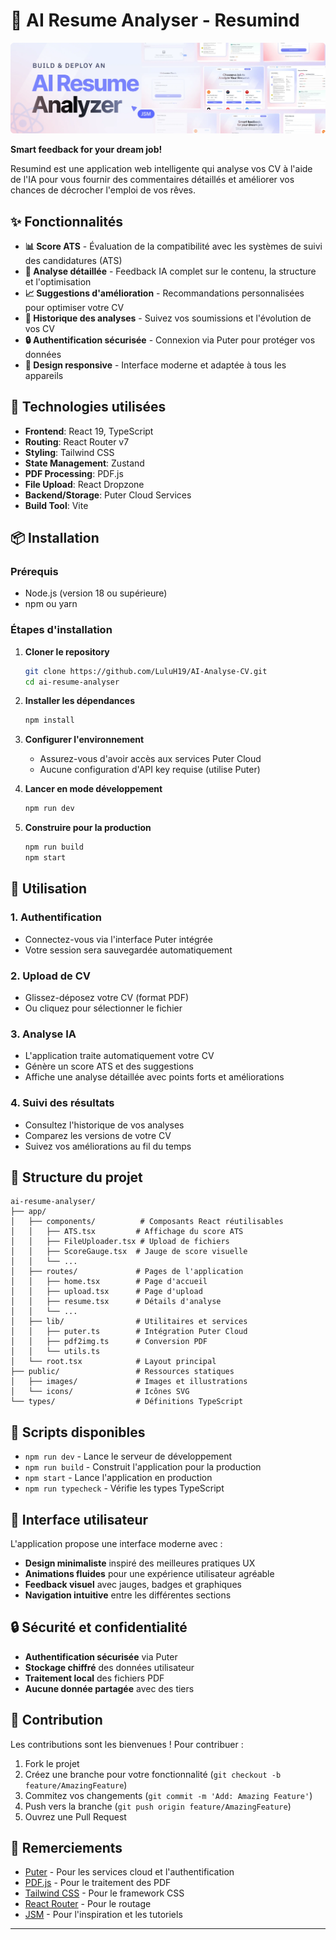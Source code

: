 # 🤖 AI Resume Analyser - Resumind

![Hero](public/readme/hero.webp)

**Smart feedback for your dream job!** 

Resumind est une application web intelligente qui analyse vos CV à l'aide de l'IA pour vous fournir des commentaires détaillés et améliorer vos chances de décrocher l'emploi de vos rêves.

## ✨ Fonctionnalités

- **📊 Score ATS** - Évaluation de la compatibilité avec les systèmes de suivi des candidatures (ATS)
- **🎯 Analyse détaillée** - Feedback IA complet sur le contenu, la structure et l'optimisation
- **📈 Suggestions d'amélioration** - Recommandations personnalisées pour optimiser votre CV
- **💾 Historique des analyses** - Suivez vos soumissions et l'évolution de vos CV
- **🔒 Authentification sécurisée** - Connexion via Puter pour protéger vos données
- **📱 Design responsive** - Interface moderne et adaptée à tous les appareils

## 🚀 Technologies utilisées

- **Frontend**: React 19, TypeScript
- **Routing**: React Router v7
- **Styling**: Tailwind CSS
- **State Management**: Zustand
- **PDF Processing**: PDF.js
- **File Upload**: React Dropzone
- **Backend/Storage**: Puter Cloud Services
- **Build Tool**: Vite

## 📦 Installation

### Prérequis

- Node.js (version 18 ou supérieure)
- npm ou yarn

### Étapes d'installation

1. **Cloner le repository**
   ```bash
   git clone https://github.com/LuluH19/AI-Analyse-CV.git
   cd ai-resume-analyser
   ```

2. **Installer les dépendances**
   ```bash
   npm install
   ```

3. **Configurer l'environnement**
   - Assurez-vous d'avoir accès aux services Puter Cloud
   - Aucune configuration d'API key requise (utilise Puter)

4. **Lancer en mode développement**
   ```bash
   npm run dev
   ```

5. **Construire pour la production**
   ```bash
   npm run build
   npm start
   ```

## 🎯 Utilisation

### 1. Authentification
- Connectez-vous via l'interface Puter intégrée
- Votre session sera sauvegardée automatiquement

### 2. Upload de CV
- Glissez-déposez votre CV (format PDF)
- Ou cliquez pour sélectionner le fichier

### 3. Analyse IA
- L'application traite automatiquement votre CV
- Génère un score ATS et des suggestions
- Affiche une analyse détaillée avec points forts et améliorations

### 4. Suivi des résultats
- Consultez l'historique de vos analyses
- Comparez les versions de votre CV
- Suivez vos améliorations au fil du temps

## 📁 Structure du projet

```
ai-resume-analyser/
├── app/
│   ├── components/          # Composants React réutilisables
│   │   ├── ATS.tsx         # Affichage du score ATS
│   │   ├── FileUploader.tsx # Upload de fichiers
│   │   ├── ScoreGauge.tsx  # Jauge de score visuelle
│   │   └── ...
│   ├── routes/             # Pages de l'application
│   │   ├── home.tsx        # Page d'accueil
│   │   ├── upload.tsx      # Page d'upload
│   │   ├── resume.tsx      # Détails d'analyse
│   │   └── ...
│   ├── lib/                # Utilitaires et services
│   │   ├── puter.ts        # Intégration Puter Cloud
│   │   ├── pdf2img.ts      # Conversion PDF
│   │   └── utils.ts
│   └── root.tsx            # Layout principal
├── public/                 # Ressources statiques
│   ├── images/             # Images et illustrations
│   └── icons/              # Icônes SVG
└── types/                  # Définitions TypeScript
```

## 🔧 Scripts disponibles

- `npm run dev` - Lance le serveur de développement
- `npm run build` - Construit l'application pour la production
- `npm start` - Lance l'application en production
- `npm run typecheck` - Vérifie les types TypeScript

## 🎨 Interface utilisateur

L'application propose une interface moderne avec :

- **Design minimaliste** inspiré des meilleures pratiques UX
- **Animations fluides** pour une expérience utilisateur agréable
- **Feedback visuel** avec jauges, badges et graphiques
- **Navigation intuitive** entre les différentes sections

## 🔒 Sécurité et confidentialité

- **Authentification sécurisée** via Puter
- **Stockage chiffré** des données utilisateur
- **Traitement local** des fichiers PDF
- **Aucune donnée partagée** avec des tiers



## 🤝 Contribution

Les contributions sont les bienvenues ! Pour contribuer :

1. Fork le projet
2. Créez une branche pour votre fonctionnalité (`git checkout -b feature/AmazingFeature`)
3. Commitez vos changements (`git commit -m 'Add: Amazing Feature'`)
4. Push vers la branche (`git push origin feature/AmazingFeature`)
5. Ouvrez une Pull Request

## 🙏 Remerciements

- [Puter](https://puter.com) - Pour les services cloud et l'authentification
- [PDF.js](https://mozilla.github.io/pdf.js/) - Pour le traitement des PDF
- [Tailwind CSS](https://tailwindcss.com) - Pour le framework CSS
- [React Router](https://reactrouter.com) - Pour le routage
- [JSM](https://github.com/adrianhajdin) - Pour l'inspiration et les tutoriels
---